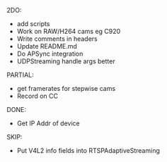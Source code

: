 2DO:

* add scripts
* Work on RAW/H264 cams eg C920
* Write comments in headers
* Update README.md
* Do APSync integration
* UDPStreaming handle args better

PARTIAL:
* get framerates for stepwise cams
* Record on CC

DONE:
* Get IP Addr of device

SKIP:
* Put V4L2 info fields into RTSPAdaptiveStreaming